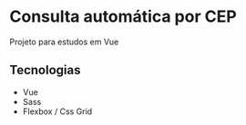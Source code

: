 # Consulta automática por CEP

<p>Projeto para estudos em Vue</p>

## Tecnologias

- Vue
- Sass
- Flexbox / Css Grid


